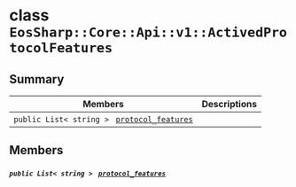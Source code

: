 # class `EosSharp::Core::Api::v1::ActivedProtocolFeatures` 

## Summary

 Members                                | Descriptions                                
----------------------------------------|---------------------------------------------
`public List< string > ` [`protocol_features`](#class_eos_sharp_1_1_core_1_1_api_1_1v1_1_1_actived_protocol_features_1a612ccb91ac1c0c96419d92d3af7c1850) | 

## Members

##### `public List< string > ` [`protocol_features`](#class_eos_sharp_1_1_core_1_1_api_1_1v1_1_1_actived_protocol_features_1a612ccb91ac1c0c96419d92d3af7c1850) 

